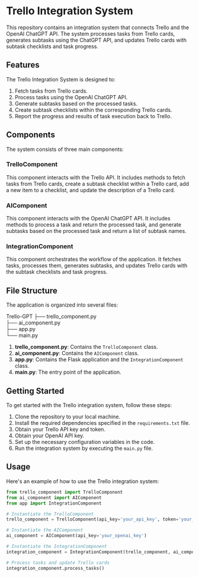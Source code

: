 # Trello Integration System

This repository contains an integration system that connects Trello and the OpenAI ChatGPT API. The system processes tasks from Trello cards, generates subtasks using the ChatGPT API, and updates Trello cards with subtask checklists and task progress.

## Features

The Trello Integration System is designed to:

1. Fetch tasks from Trello cards.
2. Process tasks using the OpenAI ChatGPT API.
3. Generate subtasks based on the processed tasks.
4. Create subtask checklists within the corresponding Trello cards.
5. Report the progress and results of task execution back to Trello.

## Components

The system consists of three main components:

### TrelloComponent

This component interacts with the Trello API. It includes methods to fetch tasks from Trello cards, create a subtask checklist within a Trello card, add a new item to a checklist, and update the description of a Trello card.

### AIComponent

This component interacts with the OpenAI ChatGPT API. It includes methods to process a task and return the processed task, and generate subtasks based on the processed task and return a list of subtask names.

### IntegrationComponent

This component orchestrates the workflow of the application. It fetches tasks, processes them, generates subtasks, and updates Trello cards with the subtask checklists and task progress.

## File Structure

The application is organized into several files:

Trello-GPT 
├── trello_component.py  
├── ai_component.py  
├── app.py  
└── main.py  

1. **trello_component.py**: Contains the `TrelloComponent` class.
2. **ai_component.py**: Contains the `AIComponent` class.
3. **app.py**: Contains the Flask application and the `IntegrationComponent` class.
4. **main.py**: The entry point of the application.

## Getting Started

To get started with the Trello integration system, follow these steps:

1. Clone the repository to your local machine.
2. Install the required dependencies specified in the `requirements.txt` file.
3. Obtain your Trello API key and token.
4. Obtain your OpenAI API key.
5. Set up the necessary configuration variables in the code.
6. Run the integration system by executing the `main.py` file.

## Usage

Here's an example of how to use the Trello integration system:

```python
from trello_component import TrelloComponent
from ai_component import AIComponent
from app import IntegrationComponent

# Instantiate the TrelloComponent
trello_component = TrelloComponent(api_key='your_api_key', token='your_token', board_id='your_board_id')

# Instantiate the AIComponent
ai_component = AIComponent(api_key='your_openai_key')

# Instantiate the IntegrationComponent
integration_component = IntegrationComponent(trello_component, ai_component)

# Process tasks and update Trello cards
integration_component.process_tasks()
